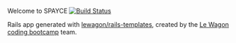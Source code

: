 
Welcome to SPAYCE [![Build Status](https://travis-ci.com/charleshenriponiard/spayce.svg?token=Y54juynJu7FSqvyPPwU1&branch=master)](https://travis-ci.com/charleshenriponiard/spayce)


Rails app generated with [lewagon/rails-templates](https://github.com/lewagon/rails-templates), created by the [Le Wagon coding bootcamp](https://www.lewagon.com) team.
